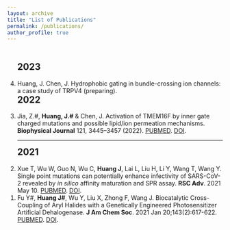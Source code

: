 ```yaml
---
layout: archive
title: "List of Publications"
permalink: /publications/
author_profile: true
---
```


<!-- reversed order of the publication list; this is an easy to do this-->

<br>
<ol reversed>
  
<h2 style='margin-top:0'>2023</h2>

<li>
Huang, J. Chen, J. Hydrophobic gating in bundle-crossing ion channels: a case study of TRPV4 (preparing).
</li>
  
<h2 style='margin-top:0'>2022</h2>

<li>
Jia, Z.#, <b>Huang, J.#</b> & Chen, J. Activation of TMEM16F by inner gate charged mutations and possible lipid/ion permeation mechanisms. <b>Biophysical Journal</b> 121, 3445–3457 (2022).
<a href="https://pubmed.ncbi.nlm.nih.gov/35978550/">PUBMED</a>.
<a href="https://www.cell.com/biophysj/fulltext/S0006-3495(22)00671-3">DOI</a>.
</li>

<hr>
<h2 style='margin-top:0'>2021</h2>

<li>
Xue T, Wu W, Guo N, Wu C, <b>Huang J</b>, Lai L, Liu H, Li Y, Wang T, Wang Y. Single point mutations can potentially enhance infectivity of SARS-CoV-2 revealed by <i>in silico</i> affinity maturation and SPR assay. <b>RSC Adv</b>. 2021 May 10.
<a href="https://pubmed.ncbi.nlm.nih.gov/35423963/">PUBMED</a>.
<a href="https://pubs.rsc.org/en/content/articlelanding/2021/RA/D1RA00426C">DOI</a>.
</li>

<li>
Fu Y#, <b>Huang J#</b>, Wu Y, Liu X, Zhong F, Wang J. Biocatalytic Cross-Coupling of Aryl Halides with a Genetically Engineered Photosensitizer Artificial Dehalogenase. <b>J Am Chem Soc</b>. 2021 Jan 20;143(2):617-622.
<a href="https://pubmed.ncbi.nlm.nih.gov/33410683/">PUBMED</a>. 
<a href="https://pubs.acs.org/doi/10.1021/jacs.0c10882">DOI</a>.
</li>

</ol>
